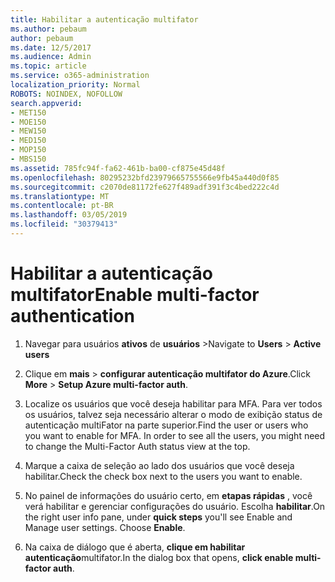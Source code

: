```yaml
---
title: Habilitar a autenticação multifator
ms.author: pebaum
author: pebaum
ms.date: 12/5/2017
ms.audience: Admin
ms.topic: article
ms.service: o365-administration
localization_priority: Normal
ROBOTS: NOINDEX, NOFOLLOW
search.appverid:
- MET150
- MOE150
- MEW150
- MED150
- MOP150
- MBS150
ms.assetid: 785fc94f-fa62-461b-ba00-cf875e45d48f
ms.openlocfilehash: 80295232bfd23979665755566e9fb45a440d0f85
ms.sourcegitcommit: c2070de81172fe627f489adf391f3c4bed222c4d
ms.translationtype: MT
ms.contentlocale: pt-BR
ms.lasthandoff: 03/05/2019
ms.locfileid: "30379413"
---
```

# <a name="enable-multi-factor-authentication"></a><span data-ttu-id="167e0-102">Habilitar a autenticação multifator</span><span class="sxs-lookup"><span data-stu-id="167e0-102">Enable multi-factor authentication</span></span>

1. <span data-ttu-id="167e0-103">Navegar para usuários **ativos** de **usuários** \></span><span class="sxs-lookup"><span data-stu-id="167e0-103">Navigate to **Users** \> **Active users**</span></span>
    
2. <span data-ttu-id="167e0-104">Clique em **mais** \> **configurar autenticação multifator do Azure**.</span><span class="sxs-lookup"><span data-stu-id="167e0-104">Click **More** \> **Setup Azure multi-factor auth**.</span></span> 
    
3. <span data-ttu-id="167e0-p101">Localize os usuários que você deseja habilitar para MFA. Para ver todos os usuários, talvez seja necessário alterar o modo de exibição status de autenticação multiFator na parte superior.</span><span class="sxs-lookup"><span data-stu-id="167e0-p101">Find the user or users who you want to enable for MFA. In order to see all the users, you might need to change the Multi-Factor Auth status view at the top.</span></span>
    
4. <span data-ttu-id="167e0-107">Marque a caixa de seleção ao lado dos usuários que você deseja habilitar.</span><span class="sxs-lookup"><span data-stu-id="167e0-107">Check the check box next to the users you want to enable.</span></span>
    
5.  <span data-ttu-id="167e0-p102">No painel de informações do usuário certo, em **etapas rápidas** , você verá habilitar e gerenciar configurações do usuário. Escolha **habilitar**.</span><span class="sxs-lookup"><span data-stu-id="167e0-p102">On the right user info pane, under **quick steps** you'll see Enable and Manage user settings. Choose **Enable**.</span></span> 
    
6. <span data-ttu-id="167e0-110">Na caixa de diálogo que é aberta, **clique em habilitar autenticação**multifator.</span><span class="sxs-lookup"><span data-stu-id="167e0-110">In the dialog box that opens, **click enable multi-factor auth**.</span></span> 
    


